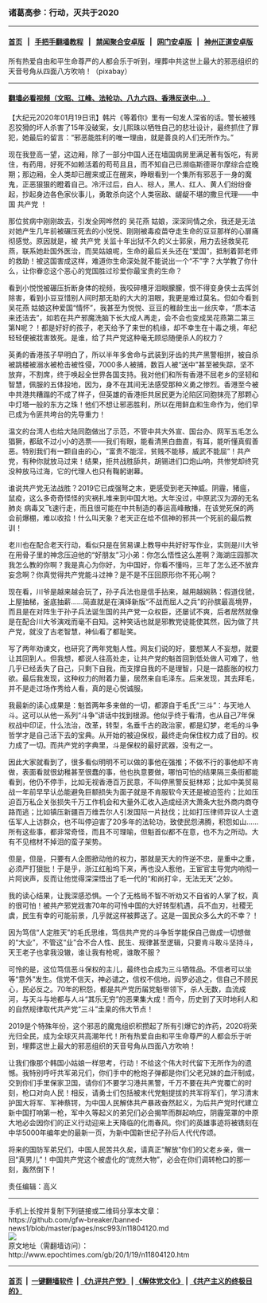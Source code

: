 ### 诸葛高参：行动，灭共于2020
------------------------

#### [首页](https://github.com/gfw-breaker/banned-news1/blob/master/README.md) &nbsp;&nbsp;|&nbsp;&nbsp; [手把手翻墙教程](https://github.com/gfw-breaker/guides/wiki) &nbsp;&nbsp;|&nbsp;&nbsp; [禁闻聚合安卓版](https://github.com/gfw-breaker/bn-android) &nbsp;&nbsp;|&nbsp;&nbsp; [网门安卓版](https://github.com/oGate2/oGate) &nbsp;&nbsp;|&nbsp;&nbsp; [神州正道安卓版](https://github.com/SzzdOgate/update) 



<div><img alt="" class="aligncenter wp-post-image" src="http://i.epochtimes.com/assets/uploads/2020/01/test-600x400.jpg"/>
<div class="red16 caption">
 所有热爱自由和平生命尊严的人都会乐于听到，埋葬中共这世上最大的邪恶组织的天音号角从四面八方吹响！（pixabay）
</div>
</div><hr/>

#### [翻墙必看视频（文昭、江峰、法轮功、八九六四、香港反送中...）](https://github.com/gfw-breaker/banned-news1/blob/master/pages/link3.md)

<div><p>
 【大纪元2020年01月19日讯】韩片《等着你》里有一句发人深省的话。警长被残忍狡猾的坏人杀害了15年没破案，女儿熙珠以牺牲自己的悲壮设计，最终抓住了罪犯，她最后的留言：“邪恶能胜利的唯一理由，就是善良的人们无所作为。”
</p>
<p>
 现在我登高一望，这边厢，除了一部分中国人还在墙国病房里满足著有饭吃，有房住，有药用，好死不如赖活着的苟苟且且，而不知自己已濒临斯德哥尔摩综合症晚期；那边厢，全人类却已醒来或正在醒来，睁眼看到一个集所有邪恶于一身的魔鬼，正恶狠狠的瞪着自己。冷汗过后，白人、棕人，黑人、红人、黄人们纷纷奋起，抄起身边各色家伙事儿，勇敢杀向这个人类宿敌、龌龊不堪的撒旦代理——中国
 <ok href="http://www.epochtimes.com/gb/tag/%E5%85%B1%E4%BA%A7%E5%85%9A.html">
  共产党
 </ok>
 ！
</p>
<p>
 那位贫病中刚刚故去，引发全网哗然的
 <ok href="http://www.epochtimes.com/gb/tag/%E5%90%B4%E8%8A%B1%E7%87%95.html">
  吴花燕
 </ok>
 姑娘，深深同情之余，我还是无法对她产生几年前被碾压死去的小悦悦、刚刚被毒疫苗夺走生命的豆豆那样的心扉痛彻感觉。原因就是，被
 <ok href="http://www.epochtimes.com/gb/tag/%E5%85%B1%E4%BA%A7%E5%85%9A.html">
  共产党
 </ok>
 关监十年出狱不久的义士郭泉，用力去拯救吴花燕，联系她赴国外医治，而吴姑娘呢，生命的最后关头还在“爱国”，抵制着郭老师的救助！被这国害成这样，难道你生命深处就不能说出一个“不”字？大学教了你什么，让你眷恋这个恶心的党国胜过珍爱你最宝贵的生命？
</p>
<p>
 看到小悦悦被碾压折断身体的视频，我咬碎槽牙泪眼朦朦，恨不得变身侠士去挥剑除害，看到小豆豆惜别人间时那无助的大大的泪眼，我更是难过莫名。但如今看到
 <ok href="http://www.epochtimes.com/gb/tag/%E5%90%B4%E8%8A%B1%E7%87%95.html">
  吴花燕
 </ok>
 姑娘这种爱国“情怀”，我甚至为悦悦、豆豆的稚龄生出一丝庆幸，“质本洁来还洁去”，如若在共产邪魔洗脑下长大成人再走，会不会也变成吴花燕第二第三第N呢？！都是好好的孩子，老天给予了来世的机缘，却不幸生在十毒之境，年纪轻轻便被戕害致死。是谁，给了共产党这种毫无顾忌随便杀人的权力？
</p>
<p>
 英勇的香港孩子早明白了，所以半年多舍命与武装到牙齿的共产黑警相拼，被自杀被跳楼被溺水被枪击被性侵，7000多人被捕，数百人被“送中”甚至被失踪，坚不放弃，不割席，终于唤起全世界各国支持。我对他们和所有香港不屈老乡的坚韧和智慧，佩服的五体投地，因为，身不在其间无法感受那种义勇之惨烈。香港至今被中共港共糟蹋的不成了样子，但英雄的香港拒共居民更为沦陷区同胞抹亮了那颗心中灯塔一般的东方之珠！他们不想让邪恶胜利，所以在用鲜血和生命作为，他们早已成为令匪共垮台的先导重力！
</p>
<p>
 温文的台湾人也给大陆同胞做出了示范，不管中共大外宣、国台办、网军五毛怎么猖獗，都敌不过小小的选票——我们有眼，能看清黑白曲直，有耳，能听懂真假善恶。特别我们有一颗自由的心，“富贵不能淫，贫贱不能移，威武不能屈”！共产党，有种你就放马过来！结果，拒共战胜舔共，胡锡进们口炮山响，共惨党却终究没种放马过海，它的代理人也只有鞠躬谢幕。
</p>
<p>
 谁说共产党无法战胜？2019它已成强弩之末，更感受到老天神威。阴霾，猪瘟，鼠疫，这么多奇奇怪怪的灾祸扎堆来到中国大地。大年没过，中原武汉为源的无名
 <ok href="http://www.epochtimes.com/gb/tag/%E8%82%BA%E7%82%8E.html">
  肺炎
 </ok>
 病毒又飞速行走，而且很可能在中共制造的春运高峰散播，在该党死保的两会前爆棚，难以收拾！什么叫天象？老天正在给不信神的邪共一个死前的最后教训！
</p>
<p>
 老川也在配合老天行动，看似只是在贸易课上教导中共好好写作业，实则是川大爷在用骨子里的神念压迫他的“好朋友”习小弟：你怎么悟性这么差啊？海湖庄园那次我怎么教的你啊？我是真心为你好，为中国好，你看不懂吗，三年了怎么还不放弃妄念啊？你真觉得共产党能斗过神？是不是不压回原形你不死心啊？
</p>
<p>
 现在看，川爷是越来越会玩了，孙子兵法也是信手拈来，越用越娴熟：假道伐虢，上屋抽梯，釜底抽薪……简直就是在演绎新版“不战而屈人之兵”的孙膑最高境界，而且是在对阵生于孙子兵法诞生国的共产党一众权臣，还屡试不爽，后者居然就像是在配合川大爷演戏而毫不自知。这种笑话也就是邪教党徒能使其然，因为做了共产党，就没了古老智慧，神仙看了都耻笑。
</p>
<p>
 写了两年劝谏文，也研究了两年党魁人性。网友们说的好，要想某人不妄想，就要让其回到人。但我想，都说人往高处走，让共产党的魁首回到低处做人可难了，他几乎已经丢失了自己，只剩下自我，而支撑自我的不是理智，只是一路膨胀的权力欲。最后我发现，这种权力的附着力量，居然来自毛泽东。后来发现，其去拜毛，并不是走过场作秀给人看，真的是心悦诚服。
</p>
<p>
 我最新的读心成果是：魁首两年多来做的一切，都源自于毛氏“三斗”：与天地人斗。这可以从他一系列“斗争”讲话中找到根源。他似乎终于看清，也从自己7年保权战中印证，什么法治，改革，转型，名垂千古的政治家，都是幻梦，老毛的斗争哲学才是自己活下去的宝典。从开始的被迫保权，最终走向保住权力成了目的。权力成了一切。而共产党的字典里，斗是保权的最好武器，没有之一。
</p>
<p>
 因此大家就看到了，很多看似明明不可以做的事他在强推；不做不行的事他却不肯做，表面看就很幼稚甚至很蠢的事，他也执意要做，哪怕可怕的结果隔三条街都能看到，他仍不停手，比如无视香港百万民意，不叫停黑警反挺林郑；比如中美贸易战一年前早早认怂能避免巨额损失为面子就是不肯服软今天还是被迫签约；比如压迫百万私企关张损失千万工作机会和大量外汇收入造成经济大萧条大批外商内商夺路而逃；比如镇压新疆百万维吾尔人引发国际一片挞伐；比如打压律师异议人士退伍军人上访群众，也不叫停迫害了20多年的法轮功，致使民怨沸腾，积怨如山……所有这些事，都非常奇怪，而且不可理喻，但魁首似都不在意，也不为之所动。大有不见棺材不掉泪的蛮子架势。
</p>
<p>
 但是，但是，只要有人企图掀动他的权力，那就是天大的忤逆不忠，是重中之重，必须严打狠批！于是乎，浙江红船坞下来，再也没人惹他，王宦官主导党内响彻一片阿谀声，反而让他觉得深深悟出了毛一代的“和尚打伞，无法无天”之妙。
</p>
<p>
 我的读心结果，让我深感恐惧。一个了无格局不智不听劝又不自省的人掌了权，真的很可怕！被共产邪党戕害70年的可怜中国的大好转型机遇，兵不血刃，社稷无虞，民生有幸的可能前景，几乎就这样被葬送了。这是一国民众多么大的不幸？！
</p>
<p>
 因为笃信“人定胜天”的毛氏思维，笃信共产党的斗争哲学能保自己做成一切想做的“大业”，不管这“业”合不合人性、民生、规律甚至逻辑，只要肯斗敢斗坚持斗，天王老子也拿我没辙，谁让我有枪呢，谁敢不服？
</p>
<p>
 可怜的是，这位笃信恶斗保权的主儿，最终也会成为三斗牺牲品。不信者可以坐等“意外”发生。信党不信天，神必谴之，信权不信地，阎罗必追之，信自己不顾民心，民必反之。70年的积怨，都是共产党历届党魁带领下，杀人无数，血流成河，与天斗与地都与人斗“其乐无穷”的恶果集大成！而今，历史到了天时地利人和的自然规律取代共产党“三斗”圭臬的伟大节点！
</p>
<p>
 2019是个特殊年份，这个邪恶的魔鬼组织积攒起了所有引爆它的炸药，2020将荣光归全民，成为全球灭共高潮年代！所有热爱自由和平生命尊严的人都会乐于听到，埋葬这世上最大的邪恶组织的天音号角从四面八方吹响！
</p>
<p>
 让我们像那个韩国小姑娘一样思考，行动！不给这个伟大时代留下无所作为的遗憾。我特别呼吁共军弟兄们，你们手中的枪炮子弹都是你们父老兄妹的血汗制成，交到你们手里保家卫国，请你们不要学习港共黑警，千万不要在共产党覆亡的时刻，枪口对向人民！相反，请勇士们包括被末代党魁提拔的共军将军们，学习清末护国大将军、军神蔡锷，为中国人民解体共产暴政奋然起义，为后共产党时代建立新中国打响第一枪，军中久等起义的弟兄们必会揭竿而群起响应，阴霾笼罩的中原大地必会因你们的正义行动迎来上天降临的化雨春风。你们的英雄事迹将被镌刻在中华5000年编年史的最新一页，为新中国新世纪子孙后人代代传颂。
</p>
<p>
 将来的国防军弟兄们，中国人民苦共久矣，请真正“解放”你们的父老乡亲，做一回“真男儿”！中国共产党这个被虚化的“庞然大物”，必会在你们调转枪口的那一刻，轰然倒下！
</p>
<p>
 责任编辑：高义
</p>
</div>
<hr/>
手机上长按并复制下列链接或二维码分享本文章：<br/>
https://github.com/gfw-breaker/banned-news1/blob/master/pages/nsc993/n11804120.md <br/>
<a href='https://github.com/gfw-breaker/banned-news1/blob/master/pages/nsc993/n11804120.md'><img src='https://github.com/gfw-breaker/banned-news1/blob/master/pages/nsc993/n11804120.md.png'/></a> <br/>
原文地址（需翻墙访问）：http://www.epochtimes.com/gb/20/1/19/n11804120.htm


------------------------
#### [首页](https://github.com/gfw-breaker/banned-news1/blob/master/README.md) &nbsp;|&nbsp; [一键翻墙软件](https://github.com/gfw-breaker/nogfw/blob/master/README.md) &nbsp;| [《九评共产党》](https://github.com/gfw-breaker/9ping.md/blob/master/README.md#九评之一评共产党是什么) | [《解体党文化》](https://github.com/gfw-breaker/jtdwh.md/blob/master/README.md) | [《共产主义的终极目的》](https://github.com/gfw-breaker/gczydzjmd.md/blob/master/README.md)


<img src='http://gfw-breaker.win/banned-news/pages/nsc993/n11804120.md' width='0px' height='0px'/>